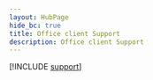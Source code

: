 ```yaml
--- 
layout: HubPage
hide_bc: true
title: Office client Support
description: Office client Support
---
```


[!INCLUDE [support](/common/Office/troubleshoot.md)]